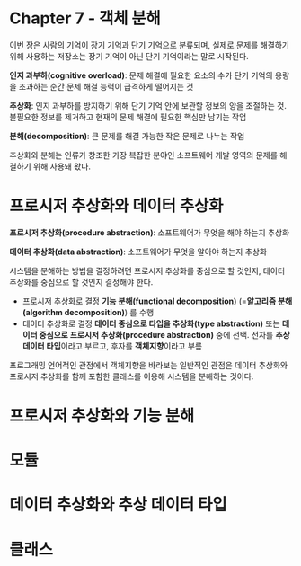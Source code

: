 # Chapter 7 - 객체 분해

이번 장은 사람의 기억이 장기 기억과 단기 기억으로 분류되며, 실제로 문제를 해결하기 위해 사용하는 저장소는 장기 기억이 아닌 단기 기억이라는 말로 시작된다.

 **인지 과부하(cognitive overload)**: 문제 해결에 필요한 요소의 수가 단기 기억의 용량을 초과하는 순간 문제 해결 능력이 급격하게 떨어지는 것

 **추상화**: 인지 과부하를 방지하기 위해 단기 기억 안에 보관할 정보의 양을 조절하는 것. 불필요한 정보를 제거하고 현재의 문제 해결에 필요한 핵심만 남기는 작업

 **분해(decomposition)**: 큰 문제를 해결 가능한 작은 문제로 나누는 작업

 추상화와 분해는 인류가 창조한 가장 복잡한 분야인 소프트웨어 개발 영역의 문제를 해결하기 위해 사용돼 왔다.

# 프로시저 추상화와 데이터 추상화

 

**프로시저 추상화(procedure abstraction)**: 소프트웨어가 무엇을 해야 하는지 추상화

 **데이터 추상화(data abstraction)**: 소프트웨어가 무엇을 알아야 하는지 추상화

 시스템을 분해하는 방법을 결정하려면 프로시저 추상화를 중심으로 할 것인지, 데이터 추상화를 중심으로 할 것인지 결정해야 한다.

 

- 프로시저 추상화로 결정
**기능 분해(functional decomposition)** (=**알고리즘 분해(algorithm decomposition)**) 를 수행
- 데이터 추상화로 결정
**데이터 중심으로 타입을 추상화(type abstraction)** 또는 **데이터 중심으로 프로시저 추상화(procedure abstraction)** 중에 선택.
전자를 **추상 데이터 타입**이라고 부르고, 후자를 **객체지향**이라고 부름

 프로그래밍 언어적인 관점에서 객체지향을 바라보는 일반적인 관점은 데이터 추상화와 프로시저 추상화를 함께 포함한 클래스를 이용해 시스템을 분해하는 것이다.

# 프로시저 추상화와 기능 분해

# 모듈

# 데이터 추상화와 추상 데이터 타입

# 클래스